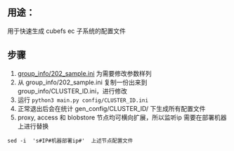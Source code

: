 ## 用途：
用于快速生成 cubefs ec 子系统的配置文件

## 步骤
1. [group_info/202_sample.ini](https://github.com/zcola/cubefs-gen_blobstore_config/blob/main/group_info/202_sample.ini) 为需要修改参数样列
1. 从 group_info/202_sample.ini 复制一份出来到 group_info/CLUSTER_ID.ini，进行修改
2. 运行 `python3 main.py config/CLUSTER_ID.ini`
3. 正常退出后会在统计 gen_config/CLUSTER_ID/ 下生成所有配置文件
4. proxy, access 和 blobstore 节点均可横向扩展，所以监听ip 需要在部署机器上进行替换
```
sed -i  's#IP#机器部署ip#'  上述节点配置文件
```
